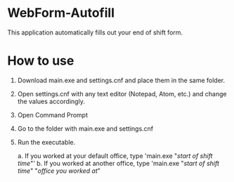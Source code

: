 # WebForm-Autofill
This application automatically fills out your end of shift form. 

# How to use
1. Download main.exe and settings.cnf and place them in the same folder.
2. Open settings.cnf with any text editor (Notepad, Atom, etc.) and change the values accordingly.
3. Open Command Prompt
4. Go to the folder with main.exe and settings.cnf
5. Run the executable.

    a. If you worked at your default office, type 'main.exe "*start of shift time*"'
    b. If you worked at another office, type 'main.exe "*start of shift time*" "*office you worked at*"
